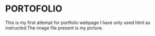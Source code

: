 # PORTOFOLIO
This is my first attempt for portfolio webpage
I have only used html as instructed.The image file present is my picture.
